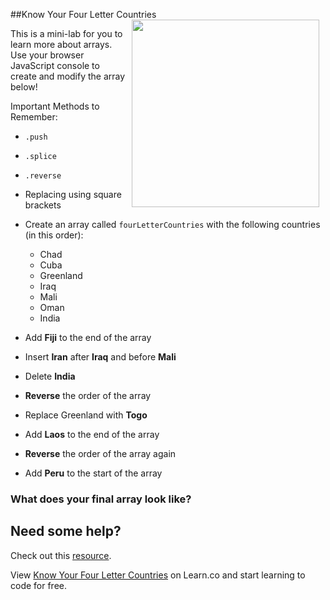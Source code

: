 
##Know Your Four Letter Countries
<img src="https://s3.amazonaws.com/after-school-assets/globe.jpeg" align="right" width="300px" hspace="10">

This is a mini-lab for you to learn more about arrays. Use your browser JavaScript console to create and modify the array below!

Important Methods to Remember:
+ `.push`
+ `.splice`
+ `.reverse`
+ Replacing using square brackets


+ Create an array called `fourLetterCountries` with the following countries (in this order):
	- Chad
	- Cuba
	- Greenland
	- Iraq
	- Mali
	- Oman
	- India

+ Add **Fiji** to the end of the array

+ Insert **Iran** after **Iraq** and before **Mali**

+ Delete **India**

+ **Reverse** the order of the array

+ Replace Greenland with **Togo**

+ Add **Laos** to the end of the array

+ **Reverse** the order of the array again

+ Add **Peru** to the start of the array

### What does your final array look like?

## Need some help?
Check out this [resource](http://javascript.info/tutorial/array).

<p data-visibility='hidden'>View <a href='https://learn.co/lessons/hs-js-arrays-mini-lab' title='Know Your Four Letter Countries'>Know Your Four Letter Countries</a> on Learn.co and start learning to code for free.</p>
